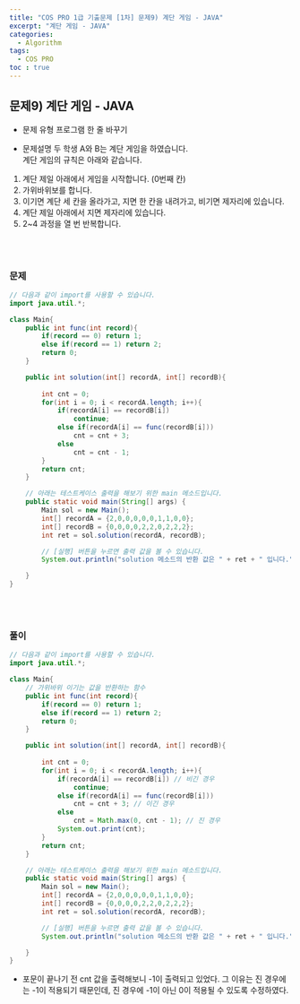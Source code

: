 ```yaml
---
title: "COS PRO 1급 기출문제 [1차] 문제9) 계단 게임 - JAVA"
excerpt: "계단 게임 - JAVA"
categories: 
  - Algorithm 
tags: 
  - COS PRO
toc : true
---
```


## 문제9) 계단 게임 - JAVA

- 문제 유형
프로그램 한 줄 바꾸기

- 문제설명
두 학생 A와 B는 계단 게임을 하였습니다.<br>
계단 게임의 규칙은 아래와 같습니다.<br>

1. 계단 제일 아래에서 게임을 시작합니다. (0번째 칸)
2. 가위바위보를 합니다.
3. 이기면 계단 세 칸을 올라가고, 지면 한 칸을 내려가고, 비기면 제자리에 있습니다.
4. 계단 제일 아래에서 지면 제자리에 있습니다.
5. 2~4 과정을 열 번 반복합니다.

<br><br>

### 문제 

``` java
// 다음과 같이 import를 사용할 수 있습니다.
import java.util.*;

class Main{
    public int func(int record){
        if(record == 0) return 1;
        else if(record == 1) return 2;
        return 0;
    }

	public int solution(int[] recordA, int[] recordB){
        
        int cnt = 0;
        for(int i = 0; i < recordA.length; i++){
            if(recordA[i] == recordB[i])
                continue;
            else if(recordA[i] == func(recordB[i]))
                cnt = cnt + 3;
            else
                cnt = cnt - 1;
        }
        return cnt;
    }

	// 아래는 테스트케이스 출력을 해보기 위한 main 메소드입니다.
    public static void main(String[] args) {
        Main sol = new Main();
        int[] recordA = {2,0,0,0,0,0,1,1,0,0};
        int[] recordB = {0,0,0,0,2,2,0,2,2,2};
        int ret = sol.solution(recordA, recordB);

        // [실행] 버튼을 누르면 출력 값을 볼 수 있습니다.
        System.out.println("solution 메소드의 반환 값은 " + ret + " 입니다.");

    }
}
```
<br/><br/>

### 풀이

``` java
// 다음과 같이 import를 사용할 수 있습니다.
import java.util.*;

class Main{
	// 가위바위 이기는 값을 반환하는 함수
    public int func(int record){
        if(record == 0) return 1;
        else if(record == 1) return 2;
        return 0;
    }

	public int solution(int[] recordA, int[] recordB){
        
        int cnt = 0;
        for(int i = 0; i < recordA.length; i++){
            if(recordA[i] == recordB[i]) // 비긴 경우
                continue;
            else if(recordA[i] == func(recordB[i]))
                cnt = cnt + 3; // 이긴 경우
            else
                cnt = Math.max(0, cnt - 1); // 진 경우
			System.out.print(cnt);
        }
        return cnt;
    }

	// 아래는 테스트케이스 출력을 해보기 위한 main 메소드입니다.
    public static void main(String[] args) {
        Main sol = new Main();
        int[] recordA = {2,0,0,0,0,0,1,1,0,0};
        int[] recordB = {0,0,0,0,2,2,0,2,2,2};
        int ret = sol.solution(recordA, recordB);

        // [실행] 버튼을 누르면 출력 값을 볼 수 있습니다.
        System.out.println("solution 메소드의 반환 값은 " + ret + " 입니다.");

    }
}
```

- 포문이 끝나기 전 cnt 값을 출력해보니 -1이 출력되고 있었다. 그 이유는 진 경우에는 -1이 적용되기 때문인데, 진 경우에 -1이 아닌 0이 적용될 수 있도록 수정하였다.

<br/><br/>